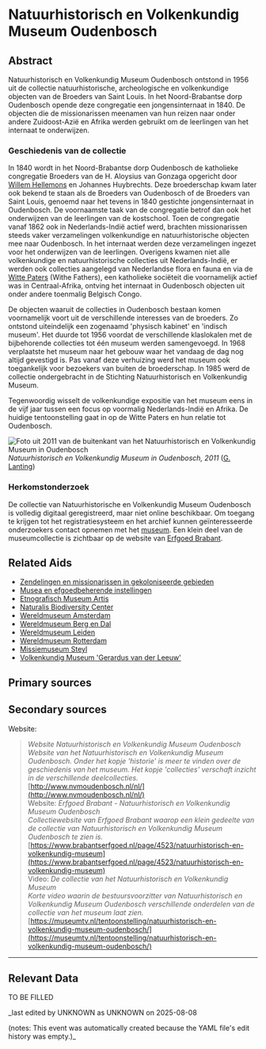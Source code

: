 
# Natuurhistorisch en Volkenkundig Museum Oudenbosch


## Abstract

Natuurhistorisch en Volkenkundig Museum Oudenbosch ontstond in 1956 uit de collectie natuurhistorische, archeologische en volkenkundige objecten van de Broeders van Saint Louis. In het Noord-Brabantse dorp Oudenbosch opende deze congregatie een jongensinternaat in 1840. De objecten die de missionarissen meenamen van hun reizen naar onder andere Zuidoost-Azië en Afrika werden gebruikt om de leerlingen van het internaat te onderwijzen.

### Geschiedenis van de collectie

In 1840 wordt in het Noord-Brabantse dorp Oudenbosch de katholieke congregatie Broeders van de H. Aloysius van Gonzaga opgericht door [Willem Hellemons](http://www.wikidata.org/entity/Q2337729) en Johannes Huybrechts. Deze broederschap kwam later ook bekend te staan als de Broeders van Oudenbosch of de Broeders van Saint Louis, genoemd naar het tevens in 1840 gestichte jongensinternaat in Oudenbosch. De voornaamste taak van de congregatie betrof dan ook het onderwijzen van de leerlingen van de kostschool. Toen de congregatie vanaf 1862 ook in Nederlands-Indië actief werd, brachten missionarissen steeds vaker verzamelingen volkenkundige en natuurhistorische objecten mee naar Oudenbosch. In het internaat werden deze verzamelingen ingezet voor het onderwijzen van de leerlingen. Overigens kwamen niet alle volkenkundige en natuurhistorische collecties uit Nederlands-Indië, er werden ook collecties aangelegd van Nederlandse flora en fauna en via de [Witte Paters](http://www.wikidata.org/entity/Q278165) (Withe Fathers), een katholieke sociëteit die voornamelijk actief was in Centraal-Afrika, ontving het internaat in Oudenbosch objecten uit onder andere toenmalig Belgisch Congo. 

De objecten waaruit de collecties in Oudenbosch bestaan komen voornamelijk voort uit de verschillende interesses van de broeders. Zo ontstond uiteindelijk een zogenaamd 'physisch kabinet' en 'indisch museum'. Het duurde tot 1956 voordat de verschillende klaslokalen met de bijbehorende collecties tot één museum werden samengevoegd. In 1968 verplaatste het museum naar het gebouw waar het vandaag de dag nog altijd gevestigd is. Pas vanaf deze verhuizing werd het museum ook toegankelijk voor bezoekers van buiten de broederschap. In 1985 werd de collectie ondergebracht in de Stichting Natuurhistorisch en Volkenkundig Museum.

Tegenwoordig wisselt de volkenkundige expositie van het museum eens in de vijf jaar tussen een focus op voormalig Nederlands-Indië en Afrika. De huidige tentoonstelling gaat in op de Witte Paters en hun relatie tot Oudenbosch.

![Foto uit 2011 van de buitenkant van het Natuurhistorisch en Volkenkundig Museum in Oudenbosch](https://upload.wikimedia.org/wikipedia/commons/0/03/Oudenbosch_P1070223.JPG)
_Natuurhistorisch en Volkenkundig Museum in Oudenbosch, 2011_ ([G. Lanting](https://commons.wikimedia.org/wiki/File:Oudenbosch_P1070223.JPG))

### Herkomstonderzoek

De collectie van Natuurhistorische en Volkenkundig Museum Oudenbosch is volledig digitaal geregistreerd, maar niet online beschikbaar. Om toegang te krijgen tot het registratiesysteem en het archief kunnen geïnteresseerde onderzoekers contact opnemen met het [museum](http://www.nvmoudenbosch.nl/nl/museum/contact). Een klein deel van de museumcollectie is zichtbaar op de website van [Erfgoed Brabant](https://www.brabantserfgoed.nl/page/4523/natuurhistorisch-en-volkenkundig-museum).


## Related Aids

 - [Zendelingen en missionarissen in gekoloniseerde gebieden](niveau2/Dutch/ChristianMission_20240326.yml)  
 - [Musea en efgoedbeherende instellingen](niveau2/Dutch/Museum_20250113.yml)  
 - [Etnografisch Museum Artis](niveau3/Dutch/EMArtis_20240711.yml)  
 - [Naturalis Biodiversity Center](niveau3/Dutch/Naturalis_20240710.yml)  
 - [Wereldmuseum Amsterdam](niveau3/Dutch/WMAmsterdam_20240711.yml)  
 - [Wereldmuseum Berg en Dal](niveau3/Dutch/WMBergEnDal_20241001.yml)  
 - [Wereldmuseum Leiden](niveau3/Dutch/WMLeiden_20240327.yml)  
 - [Wereldmuseum Rotterdam](niveau3/Dutch/WMRotterdam_20240822.yml)  
 - [Missiemuseum Steyl](niveau3/Dutch/MissiemuseumSteyl_20241021.yml)  
 - [Volkenkundig Museum 'Gerardus van der Leeuw'](niveau3/Dutch/GerardusLeeuw_20250513.yml)  

## Primary sources

## Secondary sources

Website:
  > *Website Natuurhistorisch en Volkenkundig Museum Oudenbosch*  
> _Website van het Natuurhistorisch en Volkenkundig Museum Oudenbosch. Onder het kopje 'historie' is meer te vinden over de geschiedenis van het museum. Het kopje 'collecties' verschaft inzicht in de verschillende deelcollecties._  
> [http://www.nvmoudenbosch.nl/nl/](http://www.nvmoudenbosch.nl/nl/)  
Website:
  > *Erfgoed Brabant - Natuurhistorisch en Volkenkundig Museum Oudenbosch*  
> _Collectiewebsite van Erfgoed Brabant waarop een klein gedeelte van de collectie van Natuurhistorisch en Volkenkundig Museum Oudenbosch te zien is._  
> [https://www.brabantserfgoed.nl/page/4523/natuurhistorisch-en-volkenkundig-museum](https://www.brabantserfgoed.nl/page/4523/natuurhistorisch-en-volkenkundig-museum)  
Video:
  > *De collectie van het Natuurhistorisch en Volkenkundig Museum*  
> _Korte video waarin de bestuursvoorzitter van Natuurhistorisch en Volkenkundig Museum Oudenbosch verschillende onderdelen van de collectie van het museum laat zien._  
> [https://museumtv.nl/tentoonstelling/natuurhistorisch-en-volkenkundig-museum-oudenbosch/](https://museumtv.nl/tentoonstelling/natuurhistorisch-en-volkenkundig-museum-oudenbosch/)  


---
## Relevant Data 
TO BE FILLED

_last edited by UNKNOWN as UNKNOWN on 2025-08-08

(notes: This event was automatically created because the YAML file's edit history was empty.)_
        